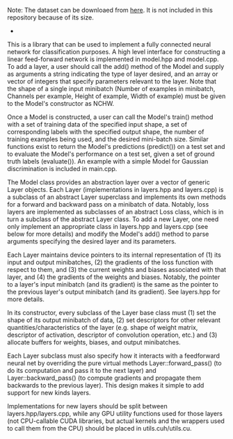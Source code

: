 Note: The dataset can be downloaed from [here](http://yann.lecun.com/exdb/mnist/). It is not included in this repository because of its size.

-

This is a library that can be used to implement a fully connected neural network
for classification purposes. A high level interface for constructing a linear
feed-forward network is implemented in model.hpp and model.cpp. To add a layer,
a user should call the add() method of the Model and supply as arguments a
string indicating the type of layer desired, and an array or vector of integers
that specify parameters relevant to the layer. Note that the shape of a single
input minibatch (Number of examples in minibatch, Channels per example,
Height of example, Width of example) must be given to the Model's constructor
as NCHW.

Once a Model is constructed, a user can call the Model's train() method with
a set of training data of the specified input shape, a set of corresponding
labels with the specified output shape, the number of training examples being
used, and the desired mini-batch size. Similar functions exist to return the
Model's predictions (predict()) on a test set and to evaluate the Model's
performance on a test set, given a set of ground truth labels (evaluate()). An
example with a simple Model for Gaussian discrimination is included in main.cpp.

The Model class provides an abstraction layer  over a vector of generic Layer
objects. Each Layer (implementations in layers.hpp and layers.cpp) is a subclass 
of an abstract Layer superclass and implements its own methods for a forward and
backward pass on a minibatch of data. Notably, loss layers are implemented as
subclasses of an abstract Loss class, which is in turn a subclass of the
abstract Layer class. To add a new Layer, one need only implement an appropriate
class in layers.hpp and layers.cpp (see below for more details) and modify
the Model's add() method to parse arguments specifying the desired layer and its
parameters. 

Each Layer maintains device pointers to its internal representation of (1) its
input and output minibatches, (2) the gradients of the loss function with
respect to them, and (3) the current weights and biases associated with that
layer, and (4) the gradients of the weights and biases. Notably, the pointer to
a layer's input minibatch (and its gradient) is the same as the pointer to the
previous layer's output minibatch (and its gradient). See layers.hpp for more
details.

In its constructor, every subclass of the Layer base class must (1) set the
shape of its output minibatch of data, (2) set descriptors for other relevant
quantities/characteristics of the layer (e.g. shape of weight matrix, descriptor
of activation, descriptor of convolution operation, etc.) and (3) allocate
buffers for weights, biases, and output minibatches.

Each Layer subclass must also specify how it interacts with a feedforward
neural net by overriding the pure virtual methods Layer::forward_pass() (to do
its computation and pass it to the next layer) and Layer::backward_pass() (to
compute gradients and propagate them backwards to the previous layer). This
design makes it simple to add support for new kinds layers.

Implementations for new layers should be split between layers.hpp/layers.cpp,
while any GPU utility functions used for those layers (not CPU-callable CUDA
libraries, but actual kernels and the wrappers used to call them from the CPU)
should be placed in utils.cuh/utils.cu.